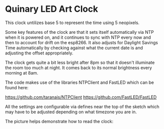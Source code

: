 # Quinary LED Art Clock

This clock untilizes base 5 to represent the time using 5 neopixels. 

Some key features of the clock are that it sets itself automatically via NTP when it is powered on, and it continues to sync with NTP every now and then to account for drift on the esp8266. It also adjusts for Daylight Savings Time automatically by checking against what the current date is and adjusting the offset appropriately.

The clock gets quite a bit less bright after 8pm so that it doesn't illuminate the room too much at night. It comes back to its normal brightness every morning at 8am.

The code makes use of the libraries NTPClient and FastLED which can be found here:

https://github.com/taranais/NTPClient
https://github.com/FastLED/FastLED

All the settings are configurable via defines near the top of the sketch which may have to be adjusted depending on what timezone you are in.

The picture helps demonstrate how to read the clock:

